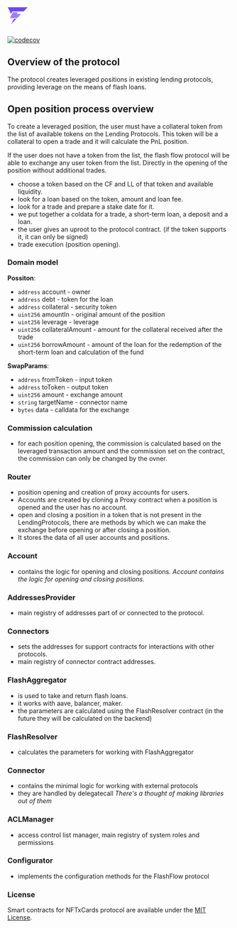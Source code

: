 # <img src="logo.svg" alt="NFTxCards" height="40px">
[![codecov](https://codecov.io/gh/Flash-Flow/core-contracts/branch/master/graph/badge.svg?token=94VIK7W295)](https://codecov.io/gh/Flash-Flow/core-contracts)

## Overview of the protocol

The protocol creates leveraged positions in existing lending protocols, providing leverage on the means of flash loans.

## Open position process overview

To create a leveraged position, the user must have a collateral token from the list of available tokens on the Lending Protocols. This token will be a collateral to open a trade and it will calculate the PnL position. 

If the user does not have a token from the list, the flash flow protocol will be able to exchange any user token from the list. Directly in the opening of the position without additional trades.

- choose a token based on the CF and LL of that token and available liquidity.
- look for a loan based on the token, amount and loan fee.
- look for a trade and prepare a stake date for it.
- we put together a coldata for a trade, a short-term loan, a deposit and a loan.
- the user gives an uproot to the protocol contract. (if the token supports it, it can only be signed)
- trade execution (position opening).

### Domain model

**Possiton**:

- `address` account - owner
- `address` debt - token for the loan
- `address` collateral - security token
- `uint256` amountIn - original amount of the position
- `uint256` leverage - leverage
- `uint256` collateralAmount - amount for the collateral received after the trade 
- `uint256` borrowAmount - amount of the loan for the redemption of the short-term loan and calculation of the fund

**SwapParams**:

- `address` fromToken - input token
- `address` toToken - output token
- `uint256` amount - exchange amount
- `string` targetName - connector name
- `bytes` data - calldata for the exchange

### Commission calculation

- for each position opening, the commission is calculated based on the leveraged transaction amount and the commission set on the contract, the commission can only be changed by the ovner.

### Router

- position opening and creation of proxy accounts for users.
- Accounts are created by cloning a Proxy contract when a position is opened and the user has no account.
- open and closing a position in a token that is not present in the LendingProtocols, there are methods by which we can make the exchange before opening or after closing a position.
- It stores the data of all user accounts and positions.

### Account

- contains the logic for opening and closing positions.
*Account contains the logic for opening and closing positions.*

### AddressesProvider

- main registry of addresses part of or connected to the protocol.

### Connectors

- sets the addresses for support contracts for interactions with other protocols.
- main registry of connector contract addresses.


### FlashAggregator

- is used to take and return flash loans.
- it works with aave, balancer, maker.
- the parameters are calculated using the FlashResolver contract (in the future they will be calculated on the backend)

### FlashResolver

- calculates the parameters for working with FlashAggregator

### Connector

- contains the minimal logic for working with external protocols
- they are handled by delegatecall
*There's a thought of making libraries out of them*

### ACLManager

- access control list manager, main registry of system roles and permissions

### Configurator

- implements the configuration methods for the FlashFlow protocol

### License

Smart contracts for NFTxCards protocol are available under the [MIT License](LICENSE.md).
